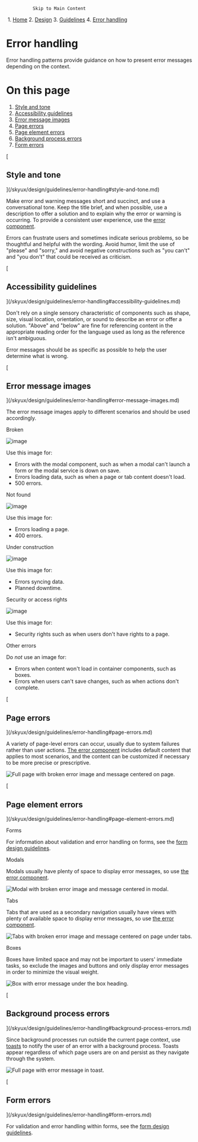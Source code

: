               Skip to Main Content

 1.  [Home](/skyux/)
2.  [Design](/skyux/design.md)
3.  [Guidelines](/skyux/design/guidelines.md)
4.  [Error handling](/skyux/design/guidelines/error-handling.md)

Error handling
==============

Error handling patterns provide guidance on how to present error messages depending on the context.

On this page
============

1.  [Style and tone](/skyux/design/guidelines/error-handling#style-and-tone.md)
2.  [Accessibility guidelines](/skyux/design/guidelines/error-handling#accessibility-guidelines.md)
3.  [Error message images](/skyux/design/guidelines/error-handling#error-message-images.md)
4.  [Page errors](/skyux/design/guidelines/error-handling#page-errors.md)
5.  [Page element errors](/skyux/design/guidelines/error-handling#page-element-errors.md)
6.  [Background process errors](/skyux/design/guidelines/error-handling#background-process-errors.md)
7.  [Form errors](/skyux/design/guidelines/error-handling#form-errors.md)

[

Style and tone
--------------

](/skyux/design/guidelines/error-handling#style-and-tone.md)

Make error and warning messages short and succinct, and use a conversational tone. Keep the title brief, and when possible, use a description to offer a solution and to explain why the error or warning is occurring. To provide a consistent user experience, use the [error component](/skyux/components/error.md).

Errors can frustrate users and sometimes indicate serious problems, so be thoughtful and helpful with the wording. Avoid humor, limit the use of "please" and "sorry," and avoid negative constructions such as "you can't" and "you don't" that could be received as criticism.

[

Accessibility guidelines
------------------------

](/skyux/design/guidelines/error-handling#accessibility-guidelines.md)

Don't rely on a single sensory characteristic of components such as shape, size, visual location, orientation, or sound to describe an error or offer a solution. "Above" and "below" are fine for referencing content in the appropriate reading order for the language used as long as the reference isn't ambiguous.

Error messages should be as specific as possible to help the user determine what is wrong.

[

Error message images
--------------------

](/skyux/design/guidelines/error-handling#error-message-images.md)

The error message images apply to different scenarios and should be used accordingly.

Broken

![image](https://sky.blackbaudcdn.net/skyuxapps/skyux/assets/img/guidelines/errorhandling/broken.d1414632e8353cc7a7e1c70e36939937.png)

Use this image for:

*   Errors with the modal component, such as when a modal can't launch a form or the modal service is down on save.
*   Errors loading data, such as when a page or tab content doesn't load.
*   500 errors.

Not found

![image](https://sky.blackbaudcdn.net/skyuxapps/skyux/assets/img/guidelines/errorhandling/notfound.595ddc50302050e1f8f7b21f834c1fdd.png)

Use this image for:

*   Errors loading a page.
*   400 errors.

Under construction

![image](https://sky.blackbaudcdn.net/skyuxapps/skyux/assets/img/guidelines/errorhandling/construction.af1332f70b6c0099ba72ac8b993aa883.png)

Use this image for:

*   Errors syncing data.
*   Planned downtime.

Security or access rights

![image](https://sky.blackbaudcdn.net/skyuxapps/skyux/assets/img/guidelines/errorhandling/security.a33924a40711e2d54a722d3433db10d4.png)

Use this image for:

*   Security rights such as when users don't have rights to a page.

Other errors

Do _not_ use an image for:

*   Errors when content won't load in container components, such as boxes.
*   Errors when users can't save changes, such as when actions don't complete.

[

Page errors
-----------

](/skyux/design/guidelines/error-handling#page-errors.md)

A variety of page-level errors can occur, usually due to system failures rather than user actions. [The error component](/skyux/components/error.md) includes default content that applies to most scenarios, and the content can be customized if necessary to be more precise or prescriptive.

![Full page with broken error image and message centered on page.](https://sky.blackbaudcdn.net/skyuxapps/skyux/assets/img/guidelines/errorhandling/page-error.95b6c6b2bf5502566b31c316159634d4.png)

[

Page element errors
-------------------

](/skyux/design/guidelines/error-handling#page-element-errors.md)

Forms

For information about validation and error handling on forms, see the [form design guidelines](/skyux/design/guidelines/form-design#validation-and-error-handling.md).

Modals

Modals usually have plenty of space to display error messages, so use [the error component](/skyux/components/error.md).

![Modal with broken error image and message centered in modal.](https://sky.blackbaudcdn.net/skyuxapps/skyux/assets/img/guidelines/errorhandling/modal-error.46d2f5a856380a7a370c8d9e8aafc1c7.png)

Tabs

Tabs that are used as a secondary navigation usually have views with plenty of available space to display error messages, so use [the error component](/skyux/components/error.md).

![Tabs with broken error image and message centered on page under tabs.](https://sky.blackbaudcdn.net/skyuxapps/skyux/assets/img/guidelines/errorhandling/tab-error.e5f8d520696b1592d2ed92fe4767d8f9.png)

Boxes

Boxes have limited space and may not be important to users' immediate tasks, so exclude the images and buttons and only display error messages in order to minimize the visual weight.

![Box with error message under the box heading.](https://sky.blackbaudcdn.net/skyuxapps/skyux/assets/img/guidelines/errorhandling/box-error.d4473eb70a162188657f5c9dfc44a533.png)

[

Background process errors
-------------------------

](/skyux/design/guidelines/error-handling#background-process-errors.md)

Since background processes run outside the current page context, use [toasts](/skyux/components/toast.md) to notify the user of an error with a background process. Toasts appear regardless of which page users are on and persist as they navigate through the system.

![Full page with error message in toast.](https://sky.blackbaudcdn.net/skyuxapps/skyux/assets/img/guidelines/errorhandling/background-error.c2b0ca2ea9106d39b77819089f86d532.png)

[

Form errors
-----------

](/skyux/design/guidelines/error-handling#form-errors.md)

For validation and error handling within forms, see the [form design guidelines](/skyux/design/guidelines/form-design#validation-and-error-handling.md).